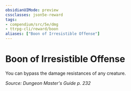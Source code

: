 ```yaml
---
obsidianUIMode: preview
cssclasses: json5e-reward
tags:
- compendium/src/5e/dmg
- ttrpg-cli/reward/boon
aliases: ["Boon of Irresistible Offense"]
---
```

# Boon of Irresistible Offense

You can bypass the damage resistances of any creature.

*Source: Dungeon Master's Guide p. 232*